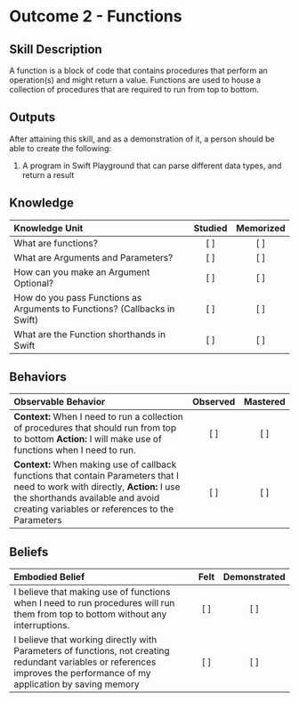 # Outcome 2 - Functions

Skill Description
------
A function is a block of code that contains procedures that perform an operation(s) and might return a value. Functions are used to house a collection of procedures that are required to run from top to bottom.

Outputs
-------
After attaining this skill, and as a demonstration of it, a person should be able to create the following:

1. A program in Swift Playground that can parse different data types, and return a result


## Knowledge

| Knowledge Unit   |      Studied      | Memorized |
|:-------------|:------------------:|:--------:|
| What are functions?| [ ] | [ ] |
| What are Arguments and Parameters? | [ ] | [ ] |
| How can you make an Argument Optional? | [ ] | [ ] |
| How do you pass Functions as Arguments to Functions? (Callbacks in Swift) | [ ] | [ ] |
| What are the Function shorthands in Swift | [ ] | [ ] |


## Behaviors

| Observable Behavior   |      Observed      | Mastered |
|:-------------|:------------------:|:--------:|
| **Context:** When I need to run  a collection of procedures that should run from top to bottom **Action:** I will make use of functions when I need to run. | [ ] | [ ] |
| **Context:** When making use of callback functions that contain Parameters that I need to work with directly, **Action:** I use the shorthands available and avoid creating variables or references to the Parameters | [ ] | [ ] |

## Beliefs

| Embodied Belief   |      Felt      | Demonstrated |
|:-------------|:------------------:|:--------:|
| I believe that making use  of functions when I need to run procedures will run them from top to bottom without any interruptions. | [ ] | [ ] |
| I believe that working directly with Parameters of functions, not creating redundant variables or references improves the performance of my application by saving memory | [ ] | [ ] | 
